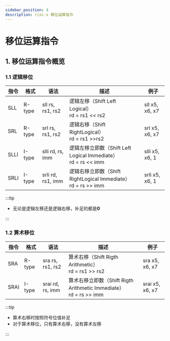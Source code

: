 ```yaml
---
sidebar_position: 4
description: risc-v 移位运算指令
---
```




# 移位运算指令

## 1. 移位运算指令概览

### 1.1 逻辑移位

| 指令 | 格式   | 语法              | 描述                                                         | 例子           |
| ---- | ------ | ----------------- | ------------------------------------------------------------ | -------------- |
| SLL  | R-type | sll rs, rs1, rs2  | 逻辑左移（Shift Left Logical）<br/>rd = rs1 << rs2           | sll x5, x6, x7 |
| SRL  | R-type | srl rs, rs1, rs2  | 逻辑右移（Shift RightLogical）<br/>rd = rs1 >>rs2            | srl x5, x6, x7 |
| SLLI | I-type | slli rd, rs, imm  | 逻辑左移立即数（Shift Left Logical Immediate）<br/>rd = rs << imm | slli x5, x6, 1 |
| SRLI | I-type | srli rd, rs1, imm | 逻辑右移立即数（Shift RightLogical Immediate）<br/>rd = rs >> imm | srli x5, x6, 1 |

:::tip

- 无论是逻辑左移还是逻辑右移，补足的都是**0**

:::

### 1.2 算术移位

| 指令 | 格式   | 语法             | 描述                                                         | 例子            |
| ---- | ------ | ---------------- | ------------------------------------------------------------ | --------------- |
| SRA  | R-type | sra rs, rs1, rs2 | 算术右移（Shift Rigth Arithmetic）<br/>rd = rs1 >> rs2       | sra x5, x6, x7  |
| SRAI | I-type | srai rd, rs, imm | 算术右移立即数（Shift Rigth Arithmetic Immediate）<br/>rd = rs >> imm | srai x5, x6, x7 |

:::tip

- 算术右移时按照符号位值补足
- 对于算术移位，只有算术右移，没有算术左移

:::
